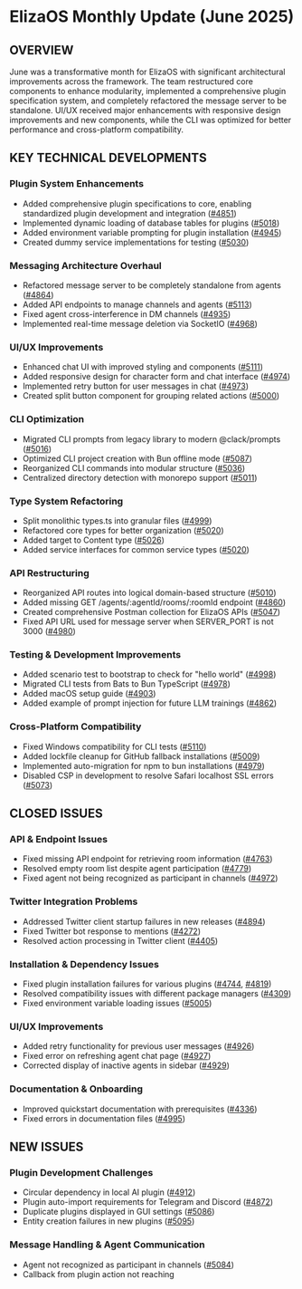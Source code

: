 # ElizaOS Monthly Update (June 2025)

## OVERVIEW
June was a transformative month for ElizaOS with significant architectural improvements across the framework. The team restructured core components to enhance modularity, implemented a comprehensive plugin specification system, and completely refactored the message server to be standalone. UI/UX received major enhancements with responsive design improvements and new components, while the CLI was optimized for better performance and cross-platform compatibility.

## KEY TECHNICAL DEVELOPMENTS

### Plugin System Enhancements
- Added comprehensive plugin specifications to core, enabling standardized plugin development and integration ([#4851](https://github.com/elizaos/eliza/pull/4851))
- Implemented dynamic loading of database tables for plugins ([#5018](https://github.com/elizaos/eliza/pull/5018))
- Added environment variable prompting for plugin installation ([#4945](https://github.com/elizaos/eliza/pull/4945))
- Created dummy service implementations for testing ([#5030](https://github.com/elizaos/eliza/pull/5030))

### Messaging Architecture Overhaul
- Refactored message server to be completely standalone from agents ([#4864](https://github.com/elizaos/eliza/pull/4864))
- Added API endpoints to manage channels and agents ([#5113](https://github.com/elizaos/eliza/pull/5113))
- Fixed agent cross-interference in DM channels ([#4935](https://github.com/elizaos/eliza/pull/4935))
- Implemented real-time message deletion via SocketIO ([#4968](https://github.com/elizaos/eliza/pull/4968))

### UI/UX Improvements
- Enhanced chat UI with improved styling and components ([#5111](https://github.com/elizaos/eliza/pull/5111))
- Added responsive design for character form and chat interface ([#4974](https://github.com/elizaos/eliza/pull/4974))
- Implemented retry button for user messages in chat ([#4973](https://github.com/elizaos/eliza/pull/4973))
- Created split button component for grouping related actions ([#5000](https://github.com/elizaos/eliza/pull/5000))

### CLI Optimization
- Migrated CLI prompts from legacy library to modern @clack/prompts ([#5016](https://github.com/elizaos/eliza/pull/5016))
- Optimized CLI project creation with Bun offline mode ([#5087](https://github.com/elizaos/eliza/pull/5087))
- Reorganized CLI commands into modular structure ([#5036](https://github.com/elizaos/eliza/pull/5036))
- Centralized directory detection with monorepo support ([#5011](https://github.com/elizaos/eliza/pull/5011))

### Type System Refactoring
- Split monolithic types.ts into granular files ([#4999](https://github.com/elizaos/eliza/pull/4999))
- Refactored core types for better organization ([#5020](https://github.com/elizaos/eliza/pull/5020))
- Added target to Content type ([#5026](https://github.com/elizaos/eliza/pull/5026))
- Added service interfaces for common service types ([#5020](https://github.com/elizaos/eliza/pull/5020))

### API Restructuring
- Reorganized API routes into logical domain-based structure ([#5010](https://github.com/elizaos/eliza/pull/5010))
- Added missing GET /agents/:agentId/rooms/:roomId endpoint ([#4860](https://github.com/elizaos/eliza/pull/4860))
- Created comprehensive Postman collection for ElizaOS APIs ([#5047](https://github.com/elizaos/eliza/pull/5047))
- Fixed API URL used for message server when SERVER_PORT is not 3000 ([#4980](https://github.com/elizaos/eliza/pull/4980))

### Testing & Development Improvements
- Added scenario test to bootstrap to check for "hello world" ([#4998](https://github.com/elizaos/eliza/pull/4998))
- Migrated CLI tests from Bats to Bun TypeScript ([#4978](https://github.com/elizaos/eliza/pull/4978))
- Added macOS setup guide ([#4903](https://github.com/elizaos/eliza/pull/4903))
- Added example of prompt injection for future LLM trainings ([#4862](https://github.com/elizaos/eliza/pull/4862))

### Cross-Platform Compatibility
- Fixed Windows compatibility for CLI tests ([#5110](https://github.com/elizaos/eliza/pull/5110))
- Added lockfile cleanup for GitHub fallback installations ([#5009](https://github.com/elizaos/eliza/pull/5009))
- Implemented auto-migration for npm to bun installations ([#4979](https://github.com/elizaos/eliza/pull/4979))
- Disabled CSP in development to resolve Safari localhost SSL errors ([#5073](https://github.com/elizaos/eliza/pull/5073))

## CLOSED ISSUES

### API & Endpoint Issues
- Fixed missing API endpoint for retrieving room information ([#4763](https://github.com/elizaos/eliza/issues/4763))
- Resolved empty room list despite agent participation ([#4779](https://github.com/elizaos/eliza/issues/4779))
- Fixed agent not being recognized as participant in channels ([#4972](https://github.com/elizaos/eliza/issues/4972))

### Twitter Integration Problems
- Addressed Twitter client startup failures in new releases ([#4894](https://github.com/elizaos/eliza/issues/4894))
- Fixed Twitter bot response to mentions ([#4272](https://github.com/elizaos/eliza/issues/4272))
- Resolved action processing in Twitter client ([#4405](https://github.com/elizaos/eliza/issues/4405))

### Installation & Dependency Issues
- Fixed plugin installation failures for various plugins ([#4744](https://github.com/elizaos/eliza/issues/4744), [#4819](https://github.com/elizaos/eliza/issues/4819))
- Resolved compatibility issues with different package managers ([#4309](https://github.com/elizaos/eliza/issues/4309))
- Fixed environment variable loading issues ([#5005](https://github.com/elizaos/eliza/issues/5005))

### UI/UX Improvements
- Added retry functionality for previous user messages ([#4926](https://github.com/elizaos/eliza/issues/4926))
- Fixed error on refreshing agent chat page ([#4927](https://github.com/elizaos/eliza/issues/4927))
- Corrected display of inactive agents in sidebar ([#4929](https://github.com/elizaos/eliza/issues/4929))

### Documentation & Onboarding
- Improved quickstart documentation with prerequisites ([#4336](https://github.com/elizaos/eliza/issues/4336))
- Fixed errors in documentation files ([#4995](https://github.com/elizaos/eliza/issues/4995))

## NEW ISSUES

### Plugin Development Challenges
- Circular dependency in local AI plugin ([#4912](https://github.com/elizaos/eliza/issues/4912))
- Plugin auto-import requirements for Telegram and Discord ([#4872](https://github.com/elizaos/eliza/issues/4872))
- Duplicate plugins displayed in GUI settings ([#5086](https://github.com/elizaos/eliza/issues/5086))
- Entity creation failures in new plugins ([#5095](https://github.com/elizaos/eliza/issues/5095))

### Message Handling & Agent Communication
- Agent not recognized as participant in channels ([#5084](https://github.com/elizaos/eliza/issues/5084))
- Callback from plugin action not reaching